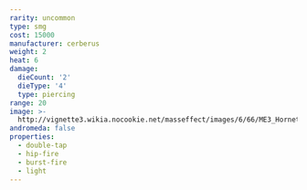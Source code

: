 ```yaml
---
rarity: uncommon
type: smg
cost: 15000
manufacturer: cerberus
weight: 2
heat: 6
damage:
  dieCount: '2'
  dieType: '4'
  type: piercing
range: 20
image: >-
  http://vignette3.wikia.nocookie.net/masseffect/images/6/66/ME3_Hornet_Smg.png/revision/latest?cb=20120317184337
andromeda: false
properties:
  - double-tap
  - hip-fire
  - burst-fire
  - light
---
```

